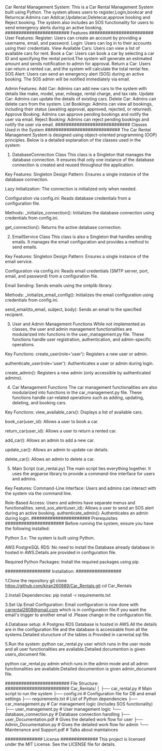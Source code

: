 Car Rental Management System:
This is a Car Rental Management System built using Python. The system allows users to register,Login,bookcar and Returncar.Admins can Addcar,Updatecar,Deletecar,approve booking and Reject booking. The system also includes an SOS functionality for users to send emergency alerts during an active booking.
########################
Features
########################
User Features:
Register: Users can create an account by providing a username, email, and password.
Login: Users can log in to their accounts using their credentials.
View Available Cars: Users can view a list of available cars for rent.
Book a Car: Users can book a car by selecting a car ID and specifying the rental period.The system will generate an estimated amount and sends notification to admin for approval.
Return a Car: Users can return a rented car, and the system will calculate the total rental fee.
SOS Alert: Users can send an emergency alert (SOS) during an active booking. The SOS admin will be notified immediately via email.

Admin Features:
Add Car: Admins can add new cars to the system with details like make, model, year, mileage, rental charge, and tax rate.
Update Car: Admins can update the details of existing cars.
Delete Car: Admins can delete cars from the system.
List Bookings: Admins can view all bookings, including their status (awaiting approval, approved, rejected, or returned).
Approve Booking: Admins can approve pending bookings and notify the user via email.
Reject Booking: Admins can reject pending bookings and notify the user via email.
############################
Classes Used in the System
############################
The Car Rental Management System is designed using object-oriented programming (OOP) principles. Below is a detailed explanation of the classes used in the system:

1. DatabaseConnection Class
This class is a Singleton that manages the database connection. It ensures that only one instance of the database connection is created and reused throughout the application.

Key Features:
Singleton Design Pattern: Ensures a single instance of the database connection.

Lazy Initialization: The connection is initialized only when needed.

Configuration via config.ini: Reads database credentials from a configuration file.

Methods:
_initialize_connection(): Initializes the database connection using credentials from config.ini.

get_connection(): Returns the active database connection.

2. EmailService Class
This class is also a Singleton that handles sending emails. It manages the email configuration and provides a method to send emails.

Key Features:
Singleton Design Pattern: Ensures a single instance of the email service.

Configuration via config.ini: Reads email credentials (SMTP server, port, email, and password) from a configuration file.

Email Sending: Sends emails using the smtplib library.

Methods:
_initialize_email_config(): Initializes the email configuration using credentials from config.ini.

send_email(to_email, subject, body): Sends an email to the specified recipient.

3. User and Admin Management Functions
While not implemented as classes, the user and admin management functionalities are modularized into functions in the user_management.py file. These functions handle user registration, authentication, and admin-specific operations.

Key Functions:
create_user(role='user'): Registers a new user or admin.

authenticate_user(role='user'): Authenticates a user or admin during login.

create_admin(): Registers a new admin (only accessible by authenticated admins).

4. Car Management Functions
The car management functionalities are also modularized into functions in the car_management.py file. These functions handle car-related operations such as adding, updating, deleting, and booking cars.

Key Functions:
view_available_cars(): Displays a list of available cars.

book_car(user_id): Allows a user to book a car.

return_car(user_id): Allows a user to return a rented car.

add_car(): Allows an admin to add a new car.

update_car(): Allows an admin to update car details.

delete_car(): Allows an admin to delete a car.

5. Main Script (car_rental.py)
The main script ties everything together. It uses the argparse library to provide a command-line interface for users and admins.

Key Features:
Command-Line Interface: Users and admins can interact with the system via the command line.

Role-Based Access: Users and admins have separate menus and functionalities.
send_sos_alert(user_id): Allows a user to send an SOS alert during an active booking.
authenticate_admin(): Authenticates an admin during login.
######################
Prerequisites
######################
Before running the system, ensure you have the following installed:

Python 3.x: The system is built using Python.

AWS PostgreSQL RDS: No need to install the Database already database in hosted in AWS.Details are provided in configuration file. 

Required Python Packages: Install the required packages using pip.

#################
Installation:
#################

1.Clone the repository
git clone https://github.com/kiran260889/Car_Rentals.git
cd Car_Rentals

2.Install Dependencies:
pip install -r requirements.txt

3.Set Up Email Configuration:
Email configuration is now done with carrental2608@gmail.com which is in configuration file.If you want the email's trigger to another email id .Please change in the configuration file.

4.Database setup:
A Postgres RDS Database is hosted in AWS.All the details are in the configuration file and the database is accessiable from all the systems.Detailed sturucture of the tables is Provided in carrental.sql file.

5.Run the system:
python car_rental.py user which runs in the user mode and all user functionalities are avaliable.Detailed documention is given users_document file.

python car_rental.py admin which runs in the admin mode and all admin functionalities are avaliable.Detailed documention is given admin_document file.

########################
File Structure:
########################
Car_Rentals/
│
├── car_rental.py               # Main script to run the system
├── config.ini                  # Configuration file for DB and email settings
├── requirements.txt            # List of Python dependencies
├── car_management.py           # Car management logic (includes SOS functionality)
├── user_management.py          # User management logic
└── database_connection.py      # Database connection handling
├── user_Documentation.pdf      # Gives the detailed work flow for user
├── Admin_Documentation.py      # Gives the detailed work flow for admin
└── Maintenance and Support.pdf # Talks about maintainces

##############
License
##############
This project is licensed under the MIT License. See the LICENSE file for details.







